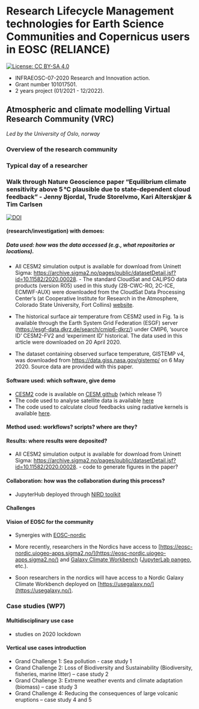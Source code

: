 # Research Lifecycle Management technologies for Earth Science Communities and Copernicus users in EOSC (RELIANCE)

[![License: CC BY-SA 4.0](https://img.shields.io/badge/License-CC%20BY--SA%204.0-lightgrey.svg)](https://creativecommons.org/licenses/by-sa/4.0/)


- INFRAEOSC-07-2020 Research and Innovation action. 
- Grant number 101017501. 
- 2 years project (01/2021 - 12/2022).


## Atmospheric and climate modelling Virtual Research Community (VRC) 

*Led by the University of Oslo, norway*

### Overview of the research community


### Typical day of a researcher


### Walk through Nature Geoscience paper “Equilibrium climate sensitivity above 5 °C plausible due to state-dependent cloud feedback” - Jenny Bjordal,  Trude Storelvmo, Kari Alterskjær & Tim Carlsen 

[![DOI](https://img.shields.io/badge/DOI-10.1038%2Fs41561--020--00649--1-blue)](https://doi.org/10.1038/s41561-020-00649-1)


#### (research/investigation) with demoes:

##### Data used: how was the data accessed (e.g., what repositories or locations). 

- All CESM2 simulation output is available for download from Uninett Sigma: https://archive.sigma2.no/pages/public/datasetDetail.jsf?id=10.11582/2020.00028. - The standard CloudSat and CALIPSO data products (version R05) used in this study (2B-CWC-RO, 2C-ICE, ECMWF-AUX) were downloaded from the CloudSat Data Processing Center’s (at Cooperative Institute for Research in the Atmosphere, Colorado State University, Fort Collins) [website](http://www.cloudsat.cira.colostate.edu/). 

- The historical surface air temperature from CESM2 used in Fig. 1a is available through the Earth System Grid Federation (ESGF) server (https://esgf-data.dkrz.de/search/cmip6-dkrz/) under CMIP6, ‘source ID’ CESM2-FV2 and ‘experiment ID’ historical. The data used in this article were downloaded on 20 April 2020. 

- The dataset containing observed surface temperature, GISTEMP v4, was downloaded from https://data.giss.nasa.gov/gistemp/ on 6 May 2020. Source data are provided with this paper.


#### Software used: which software, give demo

- [CESM2](https://www.cesm.ucar.edu/models/cesm2/) code is available on [CESM github](https://github.com/ESCOMP/CESM) (which release ?)
- The code used to analyse satellite data is available [here](https://github.com/tim-carlsen/satellite-ecs-so) 
- The code used to calculate cloud feedbacks using radiative kernels is available [here](https://github.com/mzelinka/cloud-radiative-kernels).

#### Method used: workflows? scripts? where are they?

#### Results: where results were deposited? 

- All CESM2 simulation output is available for download from Uninett Sigma: https://archive.sigma2.no/pages/public/datasetDetail.jsf?id=10.11582/2020.00028. - code to generate figures in the paper?

#### Collaboration: how was the collaboration during this process?

- JupyterHub deployed through [NIRD toolkit](https://www.sigma2.no/nird-service-platform)


#### Challenges

#### Vision of EOSC for the community

- Synergies with [EOSC-nordic](https://www.eosc-nordic.eu/)

- More recently, researchers in the Nordics have access to [https://eosc-nordic.uiogeo-apps.sigma2.no/](https://eosc-nordic.uiogeo-apps.sigma2.no/) and [Galaxy Climate Workbench](https://climate.usegalaxy.eu/) ([JupyterLab pangeo](https://live.usegalaxy.eu/?tool_id=interactive_tool_climate_notebook), etc.).
- Soon researchers in the nordics will have access to a Nordic Galaxy Climate Workbench deployed on [https://usegalaxy.no/](https://usegalaxy.no/).

###  Case studies (WP7)

#### Multidisciplinary use case
- studies on 2020 lockdown

#### Vertical use cases introduction

- Grand Challenge 1: Sea pollution - case study 1
- Grand Challenge 2: Loss of Biodiversity and Sustainability (Biodiversity, fisheries, marine litter) – case study 2
- Grand Challenge 3: Extreme weather events and climate adaptation (biomass) – case study 3
- Grand Challenge 4: Reducing the consequences of large volcanic eruptions – case study 4 and 5


